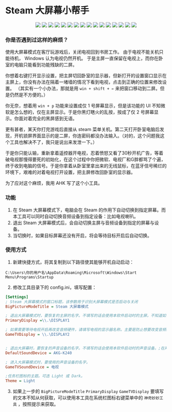# Steam 大屏幕小帮手
<div style="text-align: center;">
<img src="icons\light\on.ico" />
<img src="icons\dark\on.ico" />
<img src="icons\light\off.ico" />
<img src="icons\dark\off.ico" />
<img src="icons\light\on.ico" />
<img src="icons\dark\on.ico" />
<img src="icons\light\off.ico" />
<img src="icons\dark\off.ico" />
<img src="icons\light\on.ico" />
<img src="icons\dark\on.ico" />
<img src="icons\light\off.ico" />
<img src="icons\dark\off.ico" />
<img src="icons\light\on.ico" />
<img src="icons\dark\on.ico" />
<img src="icons\light\off.ico" />
<img src="icons\dark\off.ico" />
</div>


### 你是否遇到过这样的麻烦？
使用大屏幕模式在客厅玩游戏后，关闭电视回到书房工作。
由于电视不能关机只能待机， Windows 认为电视仍然开机。
于是主屏一直保留在电视上，而你在卧室的电脑只能看到功能残缺的二屏。

你想着右键打开显示设置，把主屏切回卧室的显示器，但新打开的设置窗口显示在主屏上，你没有办法在隔着一堵墙的情况下看到电视，点击到正确的位置来修改设置。
（其实有一个小办法，那就是用 `win + shift + ←` 来把窗口移动到二屏。但是仍然是不方便的。）

你无奈，想着用 `win + p` 功能来设置成仅 1 号屏幕显示，但是该功能的 UI 不知微软是怎么想的，仅在主屏显示。于是你黑灯瞎火的乱按，按成了仅 2 号屏幕显示。你面对着完全的黑屏感到无语。

更有甚者，某天你打完游戏后直接从 steam 菜单关机。第二天打开卧室电脑后发现，开机锁屏界面显示的是二屏，你连密码都没办法输入。（对的，这个问题我这个工具也解决不了，我只是说出来发泄一下。）

于是你只能认输，重新拿着遥控器开电视，忍着愤怒又看了30秒开机广告，等着破电视那慢得要死的初始化，在这个过程中你把微软、电视厂和G胖都骂了个遍，终于收到电脑的信号。于是你拿着从卧室里拿出来的无线鼠标，在蓝牙信号稀烂的环境下，艰难的对着电视打开设置，把主屏修改回卧室的显示器。

为了应对这个麻烦，我用 AHK 写了这个小工具。

### 功能
1. 在 Steam 大屏幕模式下，电脑会在 Steam 的作用下自动切换到指定屏幕。而本工具可以同时自动切换音频设备到指定设备：比如电视喇叭。
2. 退出 Steam 大屏幕模式后，会自动切换主屏与音频设备到指定的屏幕与设备。
3. 当切换时，如果目标屏幕还没有开启，将会等待目标开启后自动切换。

### 使用方式
1. 新建快捷方式，将其复制到以下路径使其能够开机自动启动：
```
C:\Users\你的用户名\AppData\Roaming\Microsoft\Windows\Start Menu\Programs\Startup
```
2. 修改工具目录下的 config.ini，填写配置：
```ini
[Settings]
; Steam 大屏幕模式的窗口标题，该参数用于识别大屏幕模式是否启动与关闭
BigPictureModeTitle = Steam 大屏幕模式

; 退出大屏幕模式时，要恢复的主屏的名字。不填写的话会使用本软件启动时的主屏。不知道如何填写的话，可以使用后文提到的神奇妙妙工具。
PrimaryDisplay =\\.\DISPLAY1

; 如果需要等待电视开启再改变音频硬件，请填写电视的显示器名称。主要是防止想要改变音频硬件到电视的时候，电视还没有开机导致切换失败。
GameTVDisplay = \\.\DISPLAY2


; 退出大屏幕时，要恢复的声音设备的名字。不填写的话会使用本软件启动时的声音设备。;在声音设备中可以查看与修改设备的名称。
DefaultSoundDevice = AKG-K240

; 进入大屏幕模式时，要使用的声音设备的名字。
GameTVSoundDevice = 电视

;任务栏图标的主题。可选 Light 或 Dark。
Theme = Light
```
3. 如果上一步的 `BigPictureModeTitle` `PrimaryDisplay` `GameTVDisplay` 要填写的文本不知从何获取，可以使用本工具在系统栏图标右键菜单中的 `神奇妙妙工具` ，按照提示来获取。